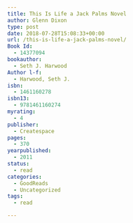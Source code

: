 ```yaml
---
title: This Is Life a Jack Palms Novel
author: Glenn Dixon
type: post
date: 2018-07-28T15:08:33+00:00
url: /this-is-life-a-jack-palms-novel/
Book Id:
  - 14377094
bookauthor:
  - Seth J. Harwood
Author l-f:
  - Harwood, Seth J.
isbn:
  - 1461160278
isbn13:
  - 9781461160274
myrating:
  - 4
publisher:
  - Createspace
pages:
  - 370
yearpublished:
  - 2011
status:
  - read
categories:
  - GoodReads
  - Uncategorized
tags:
  - read

---
```

